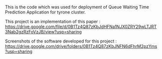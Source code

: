 This is the code which was used for deployment of  Queue Waiting Time Prediction Application for tyrone cluster.

This project is an implementation of this paper : https://drive.google.com/file/d/0B1Tz4Q87zKbJdHFNa1NJX0ZRY29wLTJRT3Nab2gzRzFoVzJB/view?usp=sharing

Screenshots of the software developed for this project : https://drive.google.com/drive/folders/0B1Tz4Q87zKbJNFN6dFhrM2pzYms?usp=sharing
